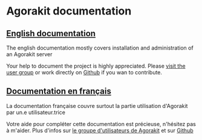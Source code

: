 # Agorakit documentation

## [English documentation](/en/)
The english documentation mostly covers installation and administration of an Agorakit server

Your help to document the project is highly appreciated. Please [visit the user group](https://app.agorakit.org/groups/39) or work directly on [Github](https://github.com/agorakit/agorakit) if you wan to contribute.


## [Documentation en français](/fr/)

La documentation française couvre surtout la partie utilisation d'Agorakit par un.e utilisateur.trice 

Votre aide pour compléter cette documentation est précieuse, n'hésitez pas à m'aider. Plus d'infos sur [le groupe d'utilisateurs de Agorakit](https://app.agorakit.org/groups/39) et sur [Github](https://github.com/agorakit/agorakit)

